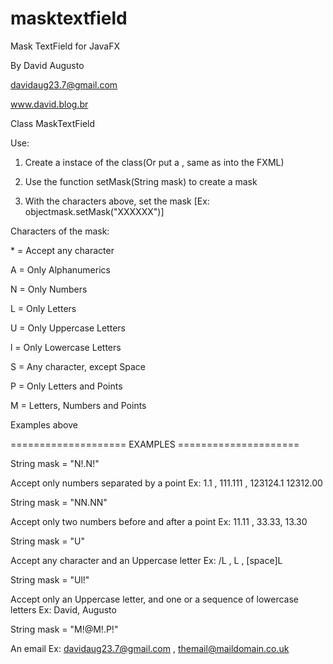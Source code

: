 masktextfield
=============

Mask TextField for JavaFX

By David Augusto

davidaug23.7@gmail.com

www.david.blog.br



  Class MaskTextField
  
  
  Use:
  
  1) Create a instace of the class(Or put a <MaskTextField>, same as <TextField> into the FXML)
  
  2) Use the function setMask(String mask) to create a mask
  
  3) With the characters above, set the mask [Ex: objectmask.setMask("XXXXXX")]
  
  
  Characters of the mask:
  
  
   \* = Accept any character
   
   A = Only Alphanumerics
   
   N = Only Numbers
   
   L = Only Letters
   
   U = Only Uppercase Letters
   
   l = Only Lowercase Letters
   
   S = Any character, except Space
   
   P = Only Letters and Points
   
   M = Letters, Numbers and Points
   

  Examples above
  
  
  
  ==================== EXAMPLES =====================
  
  String mask = "N!.N!"
  
  Accept only numbers separated by a point
  Ex:
  1.1 , 111.111 , 123124.1 12312.00
  
  String mask = "NN.NN"
  
  Accept only two numbers before and after a point
  Ex:
  11.11 , 33.33, 13.30
  
  String mask = "U"
  
  Accept any character and an Uppercase letter
  Ex:
  /L , L , [space]L
  
  String mask = "Ul!"
  
  Accept only an Uppercase letter, and one or a sequence of lowercase letters
  Ex: 
  David, Augusto
  
  String mask = "M!@M!.P!"
  
  An email
  Ex:
  davidaug23.7@gmail.com , themail@maildomain.co.uk
